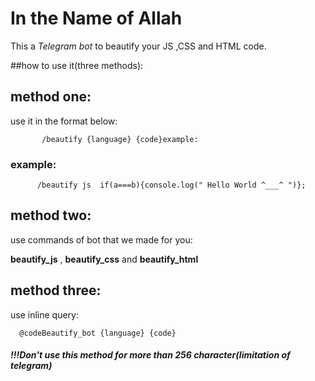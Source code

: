 # In the Name of Allah
This a *Telegram bot* to beautify your JS ,CSS and HTML code.

##how to use it(three methods):

## method one:
use it in the format below:

           /beautify {language} {code}example:
### example:
          /beautify js  if(a===b){console.log(" Hello World ^___^ ")};
## method two: 

  use commands of bot that we made for you:

  **beautify_js** , **beautify_css** and **beautify_html**
## method three:

use inline query:

      @codeBeautify_bot {language} {code}      
      
##### !!!Don't use this method for more than 256 character(limitation of telegram)
